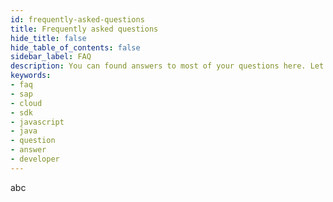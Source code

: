 ```yaml
---
id: frequently-asked-questions
title: Frequently asked questions
hide_title: false
hide_table_of_contents: false
sidebar_label: FAQ
description: You can found answers to most of your questions here. Let us know if anything is missing.
keywords:
- faq
- sap
- cloud
- sdk
- javascript
- java
- question
- answer
- developer
---
```

abc
